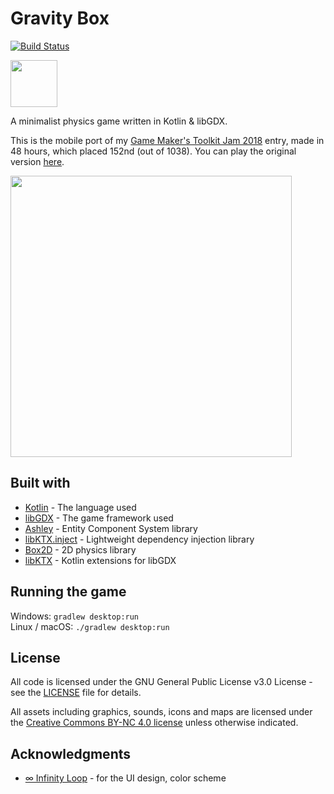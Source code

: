 # Gravity Box
[![Build Status](https://travis-ci.org/Luca1152/gravity-box.svg?branch=develop)](https://travis-ci.org/Luca1152/gravity-box) 

<a href="https://play.google.com/store/apps/details?id=ro.luca1152.gravitybox"><img src="https://i.imgur.com/nmfa0AR.png" width="auto" height="75"></a>

A minimalist physics game written in Kotlin & libGDX. 

This is the mobile port of my [Game Maker's Toolkit Jam 2018](https://itch.io/jam/gmtk-2018) entry, made in 48 hours, which placed 152nd (out of 1038). You can play the original version [here](https://luca1152.itch.io/gravity-box). 

<img src="https://i.imgur.com/cuhzvX0.gif" width=450px>

## Built with
- [Kotlin](https://kotlinlang.org/) - The language used
- [libGDX](https://libgdx.badlogicgames.com/) - The game framework used
- [Ashley](https://github.com/libgdx/ashley/wiki) - Entity Component System library
- [libKTX.inject](https://github.com/libktx/ktx/tree/master/inject) - Lightweight dependency injection library
- [Box2D](https://github.com/libgdx/libgdx/wiki/Box2d) - 2D physics library
- [libKTX](https://github.com/libktx/ktx) - Kotlin extensions for libGDX

## Running the game
Windows: `gradlew desktop:run`  
Linux / macOS: `./gradlew desktop:run`

## License
All code is licensed under the GNU General Public License v3.0 License - see the [LICENSE](https://github.com/Luca1152/gravity-box/blob/master/LICENSE) file for details.

All assets including graphics, sounds, icons and maps are licensed under the [Creative Commons BY-NC 4.0 license](https://creativecommons.org/licenses/by-nc/4.0/legalcode) unless otherwise indicated.

## Acknowledgments
- [∞ Infinity Loop](https://play.google.com/store/apps/details?id=com.balysv.loop&hl=en) - for the UI design, color scheme

